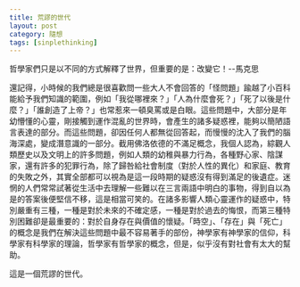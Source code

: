 ```yaml
---
title: 荒謬的世代
layout: post
category: 隨想
tags: [sinplethinking]
---
```

哲學家們只是以不同的方式解釋了世界，但重要的是：改變它！--馬克思

還記得，小時候的我們總是很喜歡問一些大人不會回答的「怪問題」踰越了小百科能給予我們知識的範圍，例如「我從哪裡來？」「人為什麼會死？」「死了以後是什麼？」「誰創造了上帝？」也常惹來一頓臭罵或是白眼。這些問題中，大部分是年幼懵懂的心靈，剛接觸到運作混亂的世界時，會產生的諸多疑惑裡，能夠以簡陋語言表達的部分。而這些問題，卻因任何人都無從回答起，而慢慢的沈入了我們的腦海深處，變成潛意識的一部分。截用佛洛依德的不滿足概念，我個人認為，綜觀人類歷史以及文明上的許多問題，例如人類的幼稚與暴力行為，各種野心家、陰謀家，還有許多的犯罪行為，除了歸咎給社會制度（對於人性的異化）和家庭、教育的失敗之外，其實全部都可以視為是這一段時期的疑惑沒有得到滿足的後遺症。迷惘的人們常常試著從生活中去理解一些難以在三言兩語中明白的事物，得到自以為是的答案後便堅信不移，這是相當可笑的。在諸多影響人類心靈運作的疑惑中，特別嚴重有三種，一種是對於未來的不確定感，一種是對於過去的悔恨，而第三種特別困難卻是最重要的：對於自身存在與價值的懷疑。「時空」、「存在」與「死亡」的概念是我們在解決這些問題中最不容易著手的部份，神學家有神學家的信仰，科學家有科學家的理論，哲學家有哲學家的概念，但是，似乎沒有對社會有太大的幫助。

這是一個荒謬的世代。
